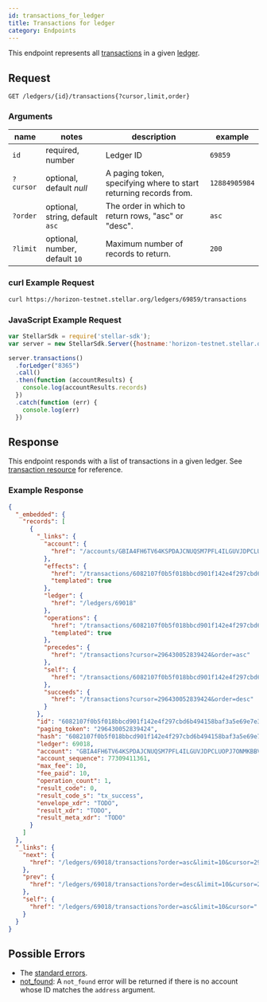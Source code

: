 ```yaml
---
id: transactions_for_ledger
title: Transactions for ledger
category: Endpoints
---
```


This endpoint represents all [transactions](./resources/transaction.md) in a given [ledger](./resources/ledger.md).

## Request

```
GET /ledgers/{id}/transactions{?cursor,limit,order}
```

### Arguments

|  name  |  notes  | description | example |
| ------ | ------- | ----------- | ------- |
| `id` | required, number | Ledger ID | `69859` |
| `?cursor` | optional, default _null_ | A paging token, specifying where to start returning records from. | `12884905984` |
| `?order`  | optional, string, default `asc` | The order in which to return rows, "asc" or "desc". | `asc` |
| `?limit`  | optional, number, default `10` | Maximum number of records to return. | `200` |

### curl Example Request

```sh
curl https://horizon-testnet.stellar.org/ledgers/69859/transactions
```

### JavaScript Example Request

```js
var StellarSdk = require('stellar-sdk');
var server = new StellarSdk.Server({hostname:'horizon-testnet.stellar.org', secure:true, port:443});

server.transactions()
  .forLedger("8365")
  .call()
  .then(function (accountResults) {
    console.log(accountResults.records)
  })
  .catch(function (err) {
    console.log(err)
  })
```

## Response

This endpoint responds with a list of transactions in a given ledger.  See [transaction resource](./resources/transaction.md) for reference.

### Example Response

```json
{
  "_embedded": {
    "records": [
      {
        "_links": {
          "account": {
            "href": "/accounts/GBIA4FH6TV64KSPDAJCNUQSM7PFL4ILGUVJDPCLUOPJ7ONMKBBVUQHRO"
          },
          "effects": {
            "href": "/transactions/6082107f0b5f018bbcd901f142e4f297cbd6b494158baf3a5e69e7e35dc654a3/effects/{?cursor,limit,order}",
            "templated": true
          },
          "ledger": {
            "href": "/ledgers/69018"
          },
          "operations": {
            "href": "/transactions/6082107f0b5f018bbcd901f142e4f297cbd6b494158baf3a5e69e7e35dc654a3/operations/{?cursor,limit,order}",
            "templated": true
          },
          "precedes": {
            "href": "/transactions?cursor=296430052839424&order=asc"
          },
          "self": {
            "href": "/transactions/6082107f0b5f018bbcd901f142e4f297cbd6b494158baf3a5e69e7e35dc654a3"
          },
          "succeeds": {
            "href": "/transactions?cursor=296430052839424&order=desc"
          }
        },
        "id": "6082107f0b5f018bbcd901f142e4f297cbd6b494158baf3a5e69e7e35dc654a3",
        "paging_token": "296430052839424",
        "hash": "6082107f0b5f018bbcd901f142e4f297cbd6b494158baf3a5e69e7e35dc654a3",
        "ledger": 69018,
        "account": "GBIA4FH6TV64KSPDAJCNUQSM7PFL4ILGUVJDPCLUOPJ7ONMKBBVUQHRO",
        "account_sequence": 77309411361,
        "max_fee": 10,
        "fee_paid": 10,
        "operation_count": 1,
        "result_code": 0,
        "result_code_s": "tx_success",
        "envelope_xdr": "TODO",
        "result_xdr": "TODO",
        "result_meta_xdr": "TODO"
      }
    ]
  },
  "_links": {
    "next": {
      "href": "/ledgers/69018/transactions?order=asc&limit=10&cursor=296430052839424"
    },
    "prev": {
      "href": "/ledgers/69018/transactions?order=desc&limit=10&cursor=296430052839424"
    },
    "self": {
      "href": "/ledgers/69018/transactions?order=asc&limit=10&cursor="
    }
  }
}
```

## Possible Errors

- The [standard errors](../guide/errors.md#Standard_Errors).
- [not_found](./errors/not_found.md): A `not_found` error will be returned if there is no account whose ID matches the `address` argument.
